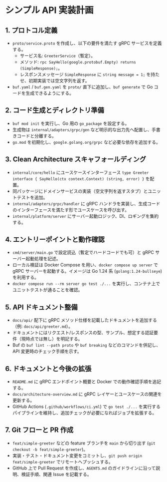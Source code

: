 # シンプル API 実装計画

## 1. プロトコル定義
- `proto/service.proto` を作成し、以下の要件を満たす gRPC サービスを定義する。
  - サービス名: `GreeterService`（暫定）。
  - メソッド: `rpc SayHello(google.protobuf.Empty) returns (SimpleResponse);`。
  - レスポンスメッセージ `SimpleResponse` に `string message = 1;` を持たせ、初期実装では空文字列を返す。
- `buf.yaml` / `buf.gen.yaml` を `proto/` 直下に追加し、`buf generate` で Go コードを生成できるようにする。

## 2. コード生成とディレクトリ準備
- `buf mod init` を実行し、Go 用の `go_package` を設定する。
- 生成物は `internal/adapters/grpc/gen` など明示的な出力先へ配置し、手書きコードと分離する。
- `go.mod` を初期化し、`google.golang.org/grpc` など必要な依存を追加する。

## 3. Clean Architecture スキャフォールディング
- `internal/core/hello` にユースケースインターフェース `type Greeter interface { SayHello(ctx context.Context) (string, error) }` を配置。
- 同パッケージにドメインサービスの実装（空文字列を返すスタブ）とユニットテストを追加。
- `internal/adapters/grpc/handler` に gRPC ハンドラを実装し、生成コードのインターフェースを満たす形でユースケースを呼び出す。
- `internal/platform/server` にサーバー起動ロジック、DI、ロギングを集約する。

## 4. エントリーポイントと動作確認
- `cmd/server/main.go` で設定読込（暫定でハードコードでも可）と gRPC サーバー起動処理を記述。
- ローカル検証は Docker Compose を用い、`docker compose up server` で gRPC サーバーを起動する。イメージは Go 1.24 系 (`golang:1.24-bullseye`) を利用する。
- `docker compose run --rm server go test ./...` を実行し、コンテナ上でユニットテストが通ることを確認。

## 5. API ドキュメント整備
- `docs/api/` 配下に gRPC メソッド仕様を記載したドキュメントを追加する（例: `docs/api/greeter.md`）。
- ドキュメントにはリクエスト/レスポンスの型、サンプル、想定する認証要件（現時点では無し）を明記する。
- Buf の `buf lint --path proto` や `buf breaking` などのコマンドを併記し、API 変更時のチェック手順を示す。

## 6. ドキュメントと今後の拡張
- `README.md` に gRPC エンドポイント概要と Docker での動作確認手順を追記する。
- `docs/architecture-overview.md` に gRPC レイヤーとユースケースの関連を更新する。
- GitHub Actions (`.github/workflows/ci.yml`) で `go test ./...` を実行するパイプラインを維持し、追加チェックが必要になればジョブを拡張する。

## 7. Git フローと PR 作成
- `feat/simple-greeter` などの feature ブランチを `main` から切り出す (`git checkout -b feat/simple-greeter`)。
- 実装・テスト・ドキュメント変更をコミットし、`git push origin feat/simple-greeter` でリモートへプッシュする。
- GitHub 上で Pull Request を作成し、`AGENTS.md` のガイドラインに沿って説明、検証手順、関連 Issue を記載する。

